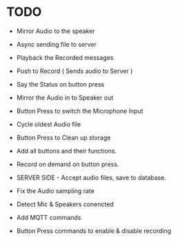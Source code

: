  # TODO

 - Mirror Audio to the speaker
 - Async sending file to server
 - Playback the Recorded messages
 - Push to Record ( Sends audio to Server )
 
 - Say the Status on button press
 - Mirror the Audio in to Speaker out
 - Button Press to switch the Microphone Input
 
 
 - Cycle oldest Audio file
 - Button Press to Clean up storage
 - Add all buttons and their functions.
 - Record on demand on button press.
 - SERVER SIDE - Accept audio files, save to database.

 - Fix the Audio sampling rate
 - Detect Mic & Speakers conencted

 - Add MQTT commands
 - Button Press commands to enable & disable recording